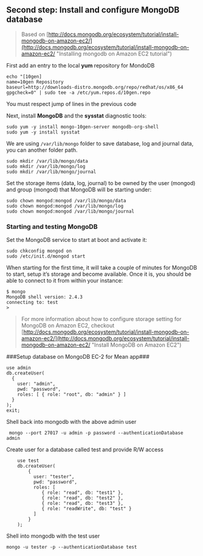 
## Second step: Install and configure MongoDB database ##
> Based on [http://docs.mongodb.org/ecosystem/tutorial/install-mongodb-on-amazon-ec2/](http://docs.mongodb.org/ecosystem/tutorial/install-mongodb-on-amazon-ec2/ "Installing mongodb on Amazon EC2 tutorial")

First add an entry to the local **yum** repository for MondoDB

    echo "[10gen]
    name=10gen Repository
    baseurl=http://downloads-distro.mongodb.org/repo/redhat/os/x86_64
    gpgcheck=0" | sudo tee -a /etc/yum.repos.d/10gen.repo

You must respect jump of lines in the previous code

Next, install **MongoDB** and the **sysstat** diagnostic tools:

    sudo yum -y install mongo-10gen-server mongodb-org-shell
    sudo yum -y install sysstat

We are using `/var/lib/mongo` folder to save database, log and journal data, you can another folder path.

    sudo mkdir /var/lib/mongo/data
    sudo mkdir /var/lib/mongo/log
    sudo mkdir /var/lib/mongo/journal

Set the storage items (data, log, journal) to be owned by the user (mongod) and group (mongod) that MongoDB will be starting under:

    sudo chown mongod:mongod /var/lib/mongo/data
    sudo chown mongod:mongod /var/lib/mongo/log
    sudo chown mongod:mongod /var/lib/mongo/journal

### Starting and testing MongoDB ###

Set the MongoDB service to start at boot and activate it:

    sudo chkconfig mongod on
    sudo /etc/init.d/mongod start

When starting for the first time, it will take a couple of minutes for MongoDB to start, setup it’s storage and become available. Once it is, you should be able to connect to it from within your instance:

    $ mongo
    MongoDB shell version: 2.4.3
    connecting to: test
    >

> For more information about how to configure storage setting for MongoDB on Amazon EC2, checkout [http://docs.mongodb.org/ecosystem/tutorial/install-mongodb-on-amazon-ec2/](http://docs.mongodb.org/ecosystem/tutorial/install-mongodb-on-amazon-ec2/ "Install MongoDB on Amazon EC2")

###Setup database on MongoDB  EC-2 for Mean app###

    use admin
    db.createUser(
      {
        user: "admin",
        pwd: "password",
        roles: [ { role: "root", db: "admin" } ]
      }
    );
    exit;

Shell back into mongodb with the above admin user

     mongo --port 27017 -u admin -p password --authenticationDatabase admin

Create user for a database called test and provide R/W access

        use test
        db.createUser(
            {
              user: "tester",
              pwd: "password",
              roles: [
                 { role: "read", db: "test1" },
                 { role: "read", db: "test2" },
                 { role: "read", db: "test3" },
                 { role: "readWrite", db: "test" }
              ]
            }
        );
Shell into mongodb with the test user

    mongo -u tester -p --authenticationDatabase test

